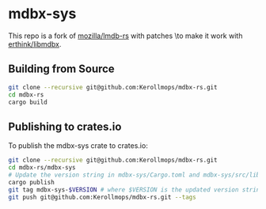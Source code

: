 # mdbx-sys

This repo is a fork of [mozilla/lmdb-rs](https://github.com/mozilla/lmdb-rs)
with patches \to make it work with [erthink/libmdbx](https://github.com/erthink/libmdbx).

## Building from Source

```bash
git clone --recursive git@github.com:Kerollmops/mdbx-rs.git
cd mdbx-rs
cargo build
```

## Publishing to crates.io

To publish the mdbx-sys crate to crates.io:

```bash
git clone --recursive git@github.com:Kerollmops/mdbx-rs.git
cd mdbx-rs/mdbx-sys
# Update the version string in mdbx-sys/Cargo.toml and mdbx-sys/src/lib.rs.
cargo publish
git tag mdbx-sys-$VERSION # where $VERSION is the updated version string
git push git@github.com:Kerollmops/mdbx-rs.git --tags
```
